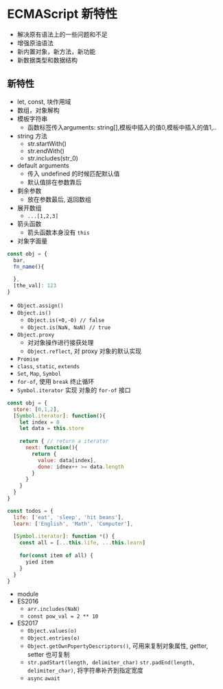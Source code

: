 # ECMAScript 新特性
* 解决原有语法上的一些问题和不足
* 增强原油语法
* 新内置对象，新方法，新功能
* 新数据类型和数据结构

## 新特性
* let, const, 块作用域
* 数组，对象解构
* 模板字符串
  * 函数标签传入arguments: string[],模板中插入的值0,模板中插入的值1,..
* string 方法
  * str.startWith()
  * str.endWith()
  * str.includes(str_0)
* default arguments
  * 传入 undefined 的时候匹配默认值
  * 默认值排在参数靠后
* 剩余参数
  * 放在参数最后, 返回数组
* 展开数组
  * `...[1,2,3]`
* 箭头函数
  * 箭头函数本身没有 `this`
* 对象字面量
```javascript
const obj = {
  bar,
  fn_name(){
  
  },
  [the_val]: 123
}
```

* `Object.assign()`
* `Object.is()`
  * `Object.is(+0,-0) // false`
  * `Object.is(NaN, NaN) // true`
* `Object.proxy`
  * 对对象操作进行接获处理
  * `Object.reflect`, 对 proxy 对象的默认实现
* `Promise`
* `class`, `static`, `extends`
* `Set`, `Map`, `Symbol`
* `for-of`, 使用 `break` 终止循环
* `Symbol.iterator` 实现 对象的 `for-of` 接口

```javascript
const obj = {
  store: [0,1,2],
  [Symbol.iterator]: function(){
    let index = 0
    let data = this.store
    
    return { // return a iterator
      next: function(){
        return {
          value: data[index],
          done: idnex++ >= data.length
        }
      }
    }
  }
}
```

```javascript
const todos = {
  life: ['eat', 'sleep', 'hit beans'],
  learn: ['English', 'Math', 'Computer'],
  
  [Symbol.iterator]: function *() {
    const all = [...this.life, ...this.learn]
    
    for(const item of all) {
      yied item
    }
  }
}
```

* module
* ES2016
  * `arr.includes(NaN)`
  * `const pow_val = 2 ** 10`
* ES2017
  * `Object.values(o)`
  * `Object.entries(o)`
  * `Object.getOwnPopertyDescriptors()`, 可用来复制对象属性, getter, setter 也可复制
  * `str.padStart(length, delimiter_char)` `str.padEnd(length, delimiter_char)`, 将字符串补齐到指定宽度
  * `async` `await`
